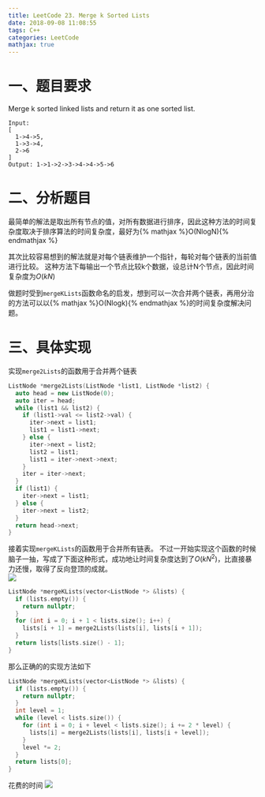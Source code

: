 ```yaml
---
title: LeetCode 23. Merge k Sorted Lists
date: 2018-09-08 11:08:55
tags: C++
categories: LeetCode
mathjax: true
---
```


# 一、题目要求
Merge k sorted linked lists and return it as one sorted list.
```
Input:
[
  1->4->5,
  1->3->4,
  2->6
]
Output: 1->1->2->3->4->4->5->6
```
<!-- more -->

# 二、分析题目
最简单的解法是取出所有节点的值，对所有数据进行排序，因此这种方法的时间复杂度取决于排序算法的时间复杂度，最好为{% mathjax %}O(NlogN){% endmathjax %}

其次比较容易想到的解法就是对每个链表维护一个指针，每轮对每个链表的当前值进行比较。
这种方法下每输出一个节点比较k个数据，设总计N个节点，因此时间复杂度为$O(kN)$

做题时受到`mergeKLists`函数命名的启发，想到可以一次合并两个链表，再用分治的方法可以以{% mathjax %}O(Nlogk){% endmathjax %}的时间复杂度解决问题。

# 三、具体实现
实现`merge2Lists`的函数用于合并两个链表
```cpp
ListNode *merge2Lists(ListNode *list1, ListNode *list2) {
  auto head = new ListNode(0);
  auto iter = head;
  while (list1 && list2) {
    if (list1->val <= list2->val) {
      iter->next = list1;
      list1 = list1->next;
    } else {
      iter->next = list2;
      list2 = list1;
      list1 = iter->next->next;
    }
    iter = iter->next;
  }
  if (list1) {
    iter->next = list1;
  } else {
    iter->next = list2;
  }
  return head->next;
}
```

接着实现`mergeKLists`的函数用于合并所有链表。
不过一开始实现这个函数的时候脑子一抽，写成了下面这种形式，成功地让时间复杂度达到了$O(kN^2)$，比直接暴力还慢，取得了反向登顶的成就。  
![](/images/LeetCode-23-1.png)
```cpp
ListNode *mergeKLists(vector<ListNode *> &lists) {
  if (lists.empty()) {
    return nullptr;
  }
  for (int i = 0; i + 1 < lists.size(); i++) {
    lists[i + 1] = merge2Lists(lists[i], lists[i + 1]);
  }
  return lists[lists.size() - 1];
}
```

那么正确的的实现方法如下

```cpp
ListNode *mergeKLists(vector<ListNode *> &lists) {
  if (lists.empty()) {
    return nullptr;
  }
  int level = 1;
  while (level < lists.size()) {
    for (int i = 0; i + level < lists.size(); i += 2 * level) {
      lists[i] = merge2Lists(lists[i], lists[i + level]);
    }
    level *= 2;
  }
  return lists[0];
}
```

花费的时间
![](/images/LeetCode-23-2.png)
